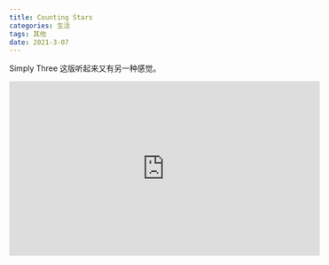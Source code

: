 ```yaml
---
title: Counting Stars
categories: 生活
tags: 其他
date: 2021-3-07
---
```


Simply Three 这版听起来又有另一种感觉。

<iframe width="560" height="315" src="https://www.youtube.com/embed/bdkVzkIGjp0" frameborder="0" allow="accelerometer; autoplay; clipboard-write; encrypted-media; gyroscope; picture-in-picture" allowfullscreen></iframe>
